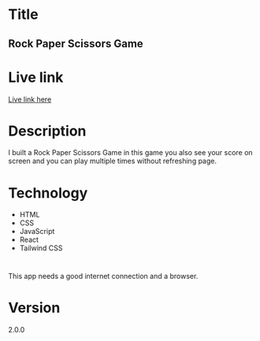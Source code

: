 # Title
##  Rock Paper Scissors Game

# Live link
[Live link here](https://lambent-salmiakki-ed189f.netlify.app)

# Description
I built a Rock Paper Scissors Game in this game you also see your score on screen and you can play multiple times without refreshing page.

# Technology
- HTML
- CSS
- JavaScript
- React
- Tailwind CSS

# 
This app needs a good internet connection and a browser.

# Version
2.0.0
